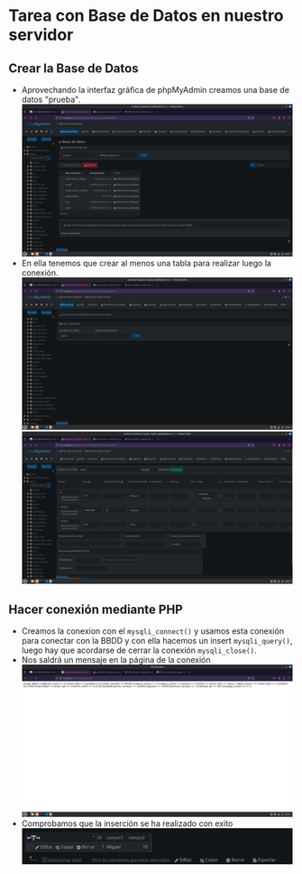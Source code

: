 # Tarea con Base de Datos en nuestro servidor

## Crear la Base de Datos
- Aprovechando la interfaz gráfica de phpMyAdmin creamos una base de datos "prueba".
![Captura](1.png)
- En ella tenemos que crear al menos una tabla para realizar luego la conexión.
![Captura](2.png)
![Captura](3.png)

## Hacer conexión mediante PHP
- Creamos la conexion con el `mysqli_connect()` y usamos esta conexión para conectar con la BBDD y con ella hacemos un insert `mysqli_query()`, luego hay que acordarse de cerrar la conexión `mysqli_close()`.
- Nos saldrá un mensaje en la página de la conexión
![Captura](4.png)
- Comprobamos que la inserción se ha realizado con exito
![Captura](5.png)